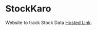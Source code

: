 # StockKaro

Website to track Stock Data [Hosted Link](https://github.com/facebook/create-react-app).



